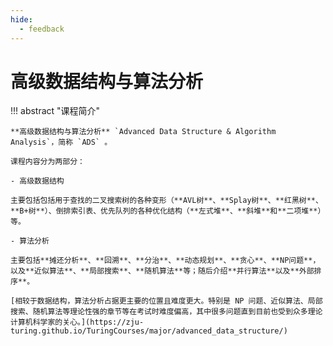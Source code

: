```yaml
---
hide:
  - feedback
---
```


# 高级数据结构与算法分析

!!! abstract "课程简介"

    **高级数据结构与算法分析** `Advanced Data Structure & Algorithm Analysis`，简称 `ADS` 。
    
    课程内容分为两部分：
    
    - 高级数据结构
    
    主要包括包括用于查找的二叉搜索树的各种变形（**AVL树**、**Splay树**、**红黑树**、**B+树**）、倒排索引表、优先队列的各种优化结构（**左式堆**、**斜堆**和**二项堆**）等。
    
    - 算法分析
    
    主要包括**摊还分析**、**回溯**、**分治**、**动态规划**、**贪心**、**NP问题**，以及**近似算法**、**局部搜索**、**随机算法**等；随后介绍**并行算法**以及**外部排序**。
    
    [相较于数据结构，算法分析占据更主要的位置且难度更大。特别是 NP 问题、近似算法、局部搜索、随机算法等理论性强的章节等在考试时难度偏高，其中很多问题直到目前也受到众多理论计算机科学家的关心。](https://zju-turing.github.io/TuringCourses/major/advanced_data_structure/)

